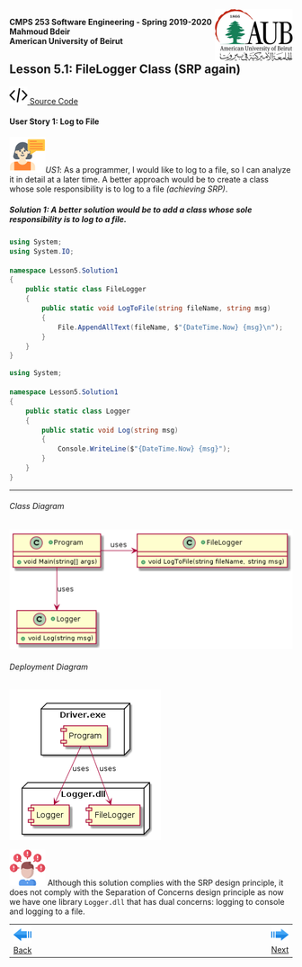<img style="float: right;" src="../../../Images/aublogosmall.png"> 

**CMPS 253 Software Engineering - Spring 2019-2020 \
Mahmoud Bdeir \
American University of Beirut**




## Lesson 5.1: FileLogger Class (SRP again)
<a href="./"><img src='../../../Images/code.png'> Source Code</a>

#### User Story 1: Log to File
![user story](../../../Images/userstory.png 'User Story')*US1*: As a programmer, I would like to log to a file, so I can analyze it in detail at a later time.
A better approach would be to create a class whose sole responsibility is to log to a file _(achieving SRP)_.


##### Solution 1: A better solution would be to add a class whose sole responsibility is to log to a file.


```C#
using System;
using System.IO;

namespace Lesson5.Solution1
{
    public static class FileLogger
    {
        public static void LogToFile(string fileName, string msg)
        {
            File.AppendAllText(fileName, $"{DateTime.Now} {msg}\n");
        }
    }
}
```

```C#
using System;

namespace Lesson5.Solution1
{
    public static class Logger
    {
        public static void Log(string msg)
        {
            Console.WriteLine($"{DateTime.Now} {msg}");
        }
    }
}
```


_____

###### Class Diagram
![Lesson 5 Class Diagram](../images/Class-Diagram.png)
###### Deployment Diagram
![Lesson 5 Deployment Diagram](../images/Deployment-Diagram.png)

![problem icon](../../../Images/problem.png 'Problem') Although this solution complies with the SRP design principle, it does not comply with the Separation of Concerns design principle as now we have one library `Logger.dll` that has dual concerns: logging to console and logging to a file.



<table style='width=100%;'>
<tr>
<td><a href="../../../Lesson%2005%20Log%20To%20File/Solution%200%20LogToFile%20Method/Source%20Code/"><img src='../../../Images/leftarrow.png'> Back</a></td>
<td width="100%"></td>
<td><a href="../../../Lesson%2005%20Log%20To%20File/Solution%202%20FileLogger%20Library/Source%20Code"><img src='../../../Images/rightarrow.png'> Next</a></td>
</tr>
</table>
